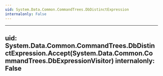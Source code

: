 ```yaml
---
uid: System.Data.Common.CommandTrees.DbDistinctExpression
internalonly: False
---
```


---
uid: System.Data.Common.CommandTrees.DbDistinctExpression.Accept(System.Data.Common.CommandTrees.DbExpressionVisitor)
internalonly: False
---
